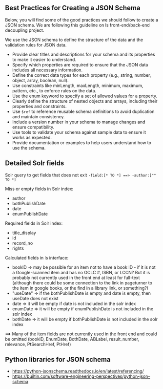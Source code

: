 ## Best Practices for Creating a JSON Schema

Below, you will find some of the good practices we should follow to create a JSON schema. 
We are following this guideline on ls front-end/back-end decoupling project.

We use the JSON schema to define the structure of the data and the validation rules for JSON data. 

* Provide clear titles and descriptions for your schema and its properties to make it easier to understand.
* Specify which properties are required to ensure that the JSON data includes all necessary information.
* Define the correct data types for each property (e.g., string, number, object, array, boolean, null).
* Use constraints like minLength, maxLength, minimum, maximum, pattern, etc., to enforce rules on the data.
* Use the enum keyword to specify a set of allowed values for a property.
* Clearly define the structure of nested objects and arrays, including their properties and constraints.
* Use `$ref` to reference reusable schema definitions to avoid duplication and maintain consistency.
* Include a version number in your schema to manage changes and ensure compatibility.
* Use tools to validate your schema against sample data to ensure it works as expected.
* Provide documentation or examples to help users understand how to use the schema.

## Detailed Solr fields

Solr query to get fields that does not exit `-field:[* TO *] ==> -author:["" TO *]`

Miss or empty fields in Solr index: 
* author
* bothPublishDate
* date
* enumPublishDate


Required fields in Solr index:
* title_display
* id
* record_no
* rights

Calculated fields in ls interface:
* bookID => may be possible for an item not to have a book ID - 
            if it is not a Google-scanned item and has no OCLC #, ISBN, or LCCN? 
            But it is probably not currently used in the front end at least for full-text 
            (although there could be some connection to the link in pageturner to the item in google books, 
            or the find in a library link, or something?)
* "useDate" => if the bothPublishDate is empty and date is empty, then useDate does not exist
* date => it will be empty if date is not included in the solr index
* enumDate => it will be empty if enumPublishDate is not included in the solr index
* bothDate => it will be empty if bothPublishDate is not included in the solr index

==> Many of the item fields are not currently used in the front end and could be omitted
    (bookID, EnumDate, BothDate, ABLabel, result_number, relevance, PtSearchHref, PtHref)


## Python libraries for JSON schema

* https://python-jsonschema.readthedocs.io/en/latest/referencing/
* https://builtin.com/software-engineering-perspectives/python-json-schema